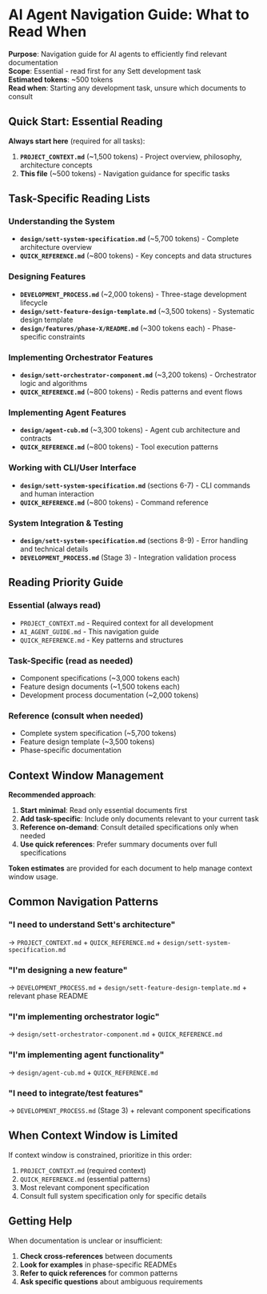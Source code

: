# **AI Agent Navigation Guide: What to Read When**

**Purpose**: Navigation guide for AI agents to efficiently find relevant documentation  
**Scope**: Essential - read first for any Sett development task  
**Estimated tokens**: ~500 tokens  
**Read when**: Starting any development task, unsure which documents to consult

## **Quick Start: Essential Reading**

**Always start here** (required for all tasks):
1. **`PROJECT_CONTEXT.md`** (~1,500 tokens) - Project overview, philosophy, architecture concepts
2. **This file** (~500 tokens) - Navigation guidance for specific tasks

## **Task-Specific Reading Lists**

### **Understanding the System**
- **`design/sett-system-specification.md`** (~5,700 tokens) - Complete architecture overview
- **`QUICK_REFERENCE.md`** (~800 tokens) - Key concepts and data structures

### **Designing Features**
- **`DEVELOPMENT_PROCESS.md`** (~2,000 tokens) - Three-stage development lifecycle  
- **`design/sett-feature-design-template.md`** (~3,500 tokens) - Systematic design template
- **`design/features/phase-X/README.md`** (~300 tokens each) - Phase-specific constraints

### **Implementing Orchestrator Features**
- **`design/sett-orchestrator-component.md`** (~3,200 tokens) - Orchestrator logic and algorithms
- **`QUICK_REFERENCE.md`** (~800 tokens) - Redis patterns and event flows

### **Implementing Agent Features**  
- **`design/agent-cub.md`** (~3,300 tokens) - Agent cub architecture and contracts
- **`QUICK_REFERENCE.md`** (~800 tokens) - Tool execution patterns

### **Working with CLI/User Interface**
- **`design/sett-system-specification.md`** (sections 6-7) - CLI commands and human interaction
- **`QUICK_REFERENCE.md`** (~800 tokens) - Command reference

### **System Integration & Testing**
- **`design/sett-system-specification.md`** (sections 8-9) - Error handling and technical details
- **`DEVELOPMENT_PROCESS.md`** (Stage 3) - Integration validation process

## **Reading Priority Guide**

### **Essential (always read)**
- `PROJECT_CONTEXT.md` - Required context for all development
- `AI_AGENT_GUIDE.md` - This navigation guide
- `QUICK_REFERENCE.md` - Key patterns and structures

### **Task-Specific (read as needed)**
- Component specifications (~3,000 tokens each)
- Feature design documents (~1,500 tokens each)  
- Development process documentation (~2,000 tokens)

### **Reference (consult when needed)**
- Complete system specification (~5,700 tokens)
- Feature design template (~3,500 tokens)
- Phase-specific documentation

## **Context Window Management**

**Recommended approach**:
1. **Start minimal**: Read only essential documents first
2. **Add task-specific**: Include only documents relevant to your current task
3. **Reference on-demand**: Consult detailed specifications only when needed
4. **Use quick references**: Prefer summary documents over full specifications

**Token estimates** are provided for each document to help manage context window usage.

## **Common Navigation Patterns**

### **"I need to understand Sett's architecture"**
→ `PROJECT_CONTEXT.md` + `QUICK_REFERENCE.md` + `design/sett-system-specification.md`

### **"I'm designing a new feature"**  
→ `DEVELOPMENT_PROCESS.md` + `design/sett-feature-design-template.md` + relevant phase README

### **"I'm implementing orchestrator logic"**
→ `design/sett-orchestrator-component.md` + `QUICK_REFERENCE.md`

### **"I'm implementing agent functionality"**
→ `design/agent-cub.md` + `QUICK_REFERENCE.md`

### **"I need to integrate/test features"**
→ `DEVELOPMENT_PROCESS.md` (Stage 3) + relevant component specifications

## **When Context Window is Limited**

If context window is constrained, prioritize in this order:
1. `PROJECT_CONTEXT.md` (required context)
2. `QUICK_REFERENCE.md` (essential patterns) 
3. Most relevant component specification
4. Consult full system specification only for specific details

## **Getting Help**

When documentation is unclear or insufficient:
1. **Check cross-references** between documents
2. **Look for examples** in phase-specific READMEs
3. **Refer to quick references** for common patterns
4. **Ask specific questions** about ambiguous requirements